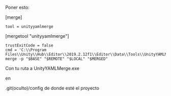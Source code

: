 Poner esto:

[merge]

    tool = unityyamlmerge

[mergetool "unityyamlmerge"]

    trustExitCode = false
    cmd = 'C:\\Program Files\\Unity\\Hub\\Editor\\2019.2.12f1\\Editor\\Data\\Tools\\UnityYAMLMerge.exe' merge -p "$BASE" "$REMOTE" "$LOCAL" "$MERGED"

Con tu ruta a UnityYAMLMerge.exe

en
 
 .git(oculto)/config de donde esté el proyecto